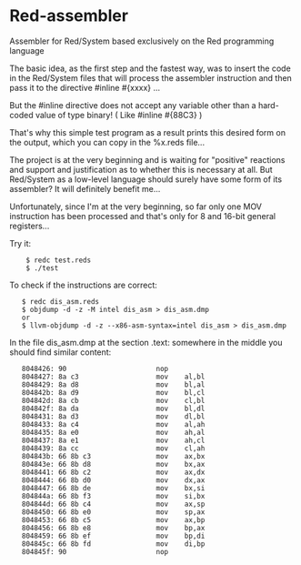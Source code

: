 # Red-assembler
Assembler for Red/System based exclusively on the Red programming language

The basic idea, as the first step and the fastest way, was to insert the code in the Red/System files that will process the assembler instruction and then pass it to the directive  #inline #{xxxx} ...

But the #inline directive does not accept any variable other than a hard-coded value of type binary! ( Like #inline #{88C3} )

That's why this simple test program as a result prints this desired form on the output, which you can copy in the %x.reds file...

The project is at the very beginning and is waiting for "positive" reactions and support and justification as to whether this is necessary at all. But Red/System as a low-level language should surely have some form of its assembler?
It will definitely benefit me...

Unfortunately, since I'm at the very beginning, so far only one MOV instruction has been processed and that's only for 8 and 16-bit general registers...

Try it:

        $ redc test.reds
        $ ./test
To check if the instructions are correct:

       $ redc dis_asm.reds
       $ objdump -d -z -M intel dis_asm > dis_asm.dmp
       or
       $ llvm-objdump -d -z --x86-asm-syntax=intel dis_asm > dis_asm.dmp
In the file dis_asm.dmp at the section .text: somewhere in the middle you should find similar content:

       8048426:	90                   	nop
       8048427:	8a c3                	mov    al,bl
       8048429:	8a d8                	mov    bl,al
       804842b:	8a d9                	mov    bl,cl
       804842d:	8a cb                	mov    cl,bl
       804842f:	8a da                	mov    bl,dl
       8048431:	8a d3                	mov    dl,bl
       8048433:	8a c4                	mov    al,ah
       8048435:	8a e0                	mov    ah,al
       8048437:	8a e1                	mov    ah,cl
       8048439:	8a cc                	mov    cl,ah
       804843b:	66 8b c3             	mov    ax,bx
       804843e:	66 8b d8             	mov    bx,ax
       8048441:	66 8b c2             	mov    ax,dx
       8048444:	66 8b d0             	mov    dx,ax
       8048447:	66 8b de             	mov    bx,si
       804844a:	66 8b f3             	mov    si,bx
       804844d:	66 8b c4             	mov    ax,sp
       8048450:	66 8b e0             	mov    sp,ax
       8048453:	66 8b c5             	mov    ax,bp
       8048456:	66 8b e8             	mov    bp,ax
       8048459:	66 8b ef             	mov    bp,di
       804845c:	66 8b fd             	mov    di,bp
       804845f:	90                   	nop